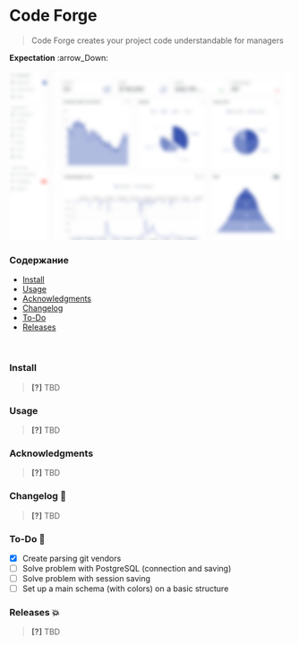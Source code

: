 # Code Forge
> Code Forge creates your project code understandable for managers

**Expectation** :arrow_Down:

<img src="img/bluredDash.png">

<br>

### Содержание
* [Install](#install)
* [Usage](#usage)
* [Acknowledgments](#acknowledgments)
* [Changelog](#changelog)
* [To-Do](#to-do)
* [Releases](#releases)
<br>

### Install

<a name="install"></a>

> **[?]** TBD


### Usage

<a name="usage"></a>


> **[?]** TBD


### Acknowledgments

<a name="acknowledgments"></a>

> **[?]** TBD


### Changelog :memo:

<a name="changelog"></a>

> **[?]** TBD


### To-Do :man:

<a name="to-do"></a>

- [x] Create parsing git vendors
- [ ] Solve problem with PostgreSQL (connection and saving)
- [ ] Solve problem with session saving
- [ ] Set up a main schema (with colors) on a basic structure

### Releases :boom:

<a name="releases"></a>

> **[?]** TBD

